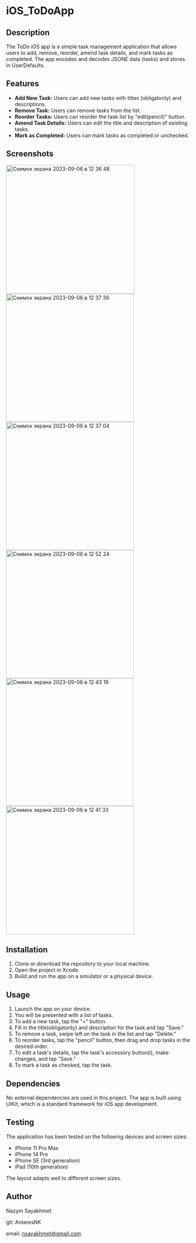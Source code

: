 # iOS_ToDoApp
## Description
The ToDo iOS app is a simple task management application that allows users to add, remove, reorder, amend task details, and mark tasks as completed. 
The app encodes and decodes JSONE data (tasks) and stores in UserDefaults.
## Features
- **Add New Task:** Users can add new tasks with titles (obligatorily) and descriptions.
- **Remove Task:** Users can remove tasks from the list.
- **Reorder Tasks:** Users can reorder the task list by "edit(pencil)" button.
- **Amend Task Details:** Users can edit the title and description of existing tasks.
- **Mark as Completed:** Users can mark tasks as completed or unchecked.
## Screenshots
<img width="351" alt="Снимок экрана 2023-09-06 в 12 36 48" src="https://github.com/AntaresNK/iOS_ToDoApp/assets/132342182/0c06a526-0cdb-4a05-aa99-9a4658b8faaf">
<img width="349" alt="Снимок экрана 2023-09-06 в 12 37 36" src="https://github.com/AntaresNK/iOS_ToDoApp/assets/132342182/1c656b6d-c93a-4933-9e64-a43ec24b066e">
<img width="349" alt="Снимок экрана 2023-09-06 в 12 37 04" src="https://github.com/AntaresNK/iOS_ToDoApp/assets/132342182/6633aaa4-9801-42bc-adec-591d23c58235">
<img width="349" alt="Снимок экрана 2023-09-06 в 12 52 24" src="https://github.com/AntaresNK/iOS_ToDoApp/assets/132342182/bc72448c-fc13-4591-b2f8-f2370bb18ae5">
<img width="348" alt="Снимок экрана 2023-09-06 в 12 43 19" src="https://github.com/AntaresNK/iOS_ToDoApp/assets/132342182/a08ff821-f088-43bc-8aea-5c6039a1f544">
<img width="350" alt="Снимок экрана 2023-09-06 в 12 41 33" src="https://github.com/AntaresNK/iOS_ToDoApp/assets/132342182/e83e64c0-a185-439f-9c97-fce82047447a">

## Installation
1. Clone or download the repository to your local machine.
2. Open the project in Xcode.
3. Build and run the app on a simulator or a physical device.

## Usage
1. Launch the app on your device.
2. You will be presented with a list of tasks.
3. To add a new task, tap the "+" button.
4. Fill in the title(obligatorily) and description for the task and tap "Save."
5. To remove a task, swipe left on the task in the list and tap "Delete."
6. To reorder tasks, tap the "pencil" button, then drag and drop tasks in the desired order.
7. To edit a task's details, tap the task's accessory button(i), make changes, and tap "Save."
8. To mark a task as checked, tap the task.

## Dependencies
No external dependencies are used in this project. The app is built using UIKit, which is a standard framework for iOS app development.

## Testing
The application has been tested on the following devices and screen sizes:

- iPhone 11 Pro Max
- iPhone 14 Pro
- iPhone SE (3rd generation)
- iPad (10th generation)

The layout adapts well to different screen sizes.

## Author
Nazym Sayakhmet

git: AntaresNK

email: nsayakhmet@gmail.com





